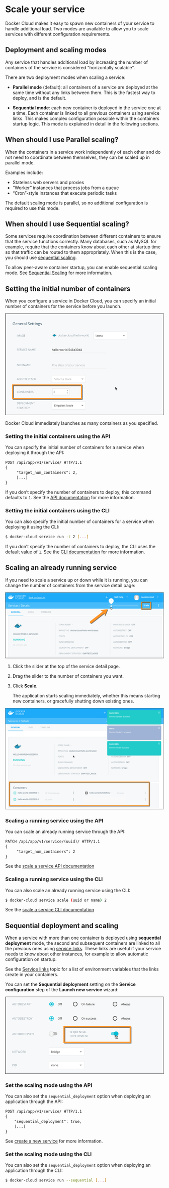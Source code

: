 <!--[metadata]>
+++
aliases = [
"/docker-cloud/feature-reference/service-scaling/"
]
title = "Scale your service"
description = "Scale your service, spawn new containers"
keywords = ["spawn, container, service, deploy"]
[menu.main]
parent="apps"
+++
<![end-metadata]-->

# Scale your service

Docker Cloud makes it easy to spawn new containers of your service to handle
additional load. Two modes are available to allow you to scale services with
different configuration requirements.

## Deployment and scaling modes

Any service that handles additional load by increasing the number of containers
of the service is considered "horizontally scalable".

There are two deployment modes when scaling a service:

-   **Parallel mode** (default): all containers of a service are
    deployed at the same time without any links between them. This is
    the fastest way to deploy, and is the default.

-   **Sequential mode**: each new container is deployed in the service one at a
    time. Each container is linked to all previous containers using service
    links. This makes complex configuration possible within the containers
    startup logic. This mode is explained in detail in the following sections.

## When should I use Parallel scaling?

 When the containers in a service work independently of each other and do not
 need to coordinate between themselves, they can be scaled up in parallel mode.

Examples include:

-   Stateless web servers and proxies
-   “Worker” instances that process jobs from a queue
-   “Cron”-style instances that execute periodic tasks

The default scaling mode is parallel, so no additional configuration is
required to use this mode.

## When should I use Sequential scaling?

Some services require coordination between different containers to ensure that
the service functions correctly. Many databases, such as MySQL for example,
require that the containers know about each other at startup time so that
traffic can be routed to them appropriately. When this is the case, you should
use [sequential scaling](#sequential-deployment-and-scaling).

To allow peer-aware container startup, you can enable sequential scaling mode. See [Sequential Scaling](#sequential-deployment-and-scaling) for more information.

## Setting the initial number of containers

When you configure a service in Docker Cloud, you can specify an initial number of containers for the service before you launch.

![](images/service-wizard-scale.png)

Docker Cloud immediately launches as many containers as you specified.

### Setting the initial containers using the API

You can specify the initial number of containers for a service when deploying it through the API:

```
POST /api/app/v1/service/ HTTP/1.1
{
	 "target_num_containers": 2,
	 [...]
}
```

If you don’t specify the number of containers to deploy, this command defaults to `1`. See the [API documentation](/apidocs/docker-cloud.md) for more information.

### Setting the initial containers using the CLI

You can also specify the initial number of containers for a service when deploying it using the CLI:

```bash
$ docker-cloud service run -t 2 [...]
```

If you don’t specify the number of containers to deploy, the CLI uses the default value of `1`. See the [CLI documentation](/apidocs/docker-cloud.md) for more information.

## Scaling an already running service

If you need to scale a service up or down while it is running, you can change the number of containers from the service detail page:

![](images/service-before-scaling.png)

1. Click the slider at the top of the service detail page.
2. Drag the slider to the number of containers you want.
3. Click **Scale**.

    The application starts scaling immediately, whether this means starting new containers, or gracefully shutting down existing ones.

![](images/service-during-scaling.png)

### Scaling a running service using the API

You can scale an already running service through the API:

```
PATCH /api/app/v1/service/(uuid)/ HTTP/1.1
{
	 "target_num_containers": 2
}
```
See the [scale a service API documentation](/apidocs/docker-cloud.md#scale-a-service)

### Scaling a running service using the CLI

You can also scale an already running service using the CLI:

```bash
$ docker-cloud service scale (uuid or name) 2
```

See the [scale a service CLI documentation](/apidocs/docker-cloud.md#scale-a-service)

## Sequential deployment and scaling

When a service with more than one container is deployed using **sequential deployment** mode, the second and subsequent containers are linked to all the
previous ones using [service links](service-links.md). These links are useful if
your service needs to know about other instances, for example to allow automatic
configuration on startup.

See the [Service links](service-links.md) topic for a list of environment variables that the links create in your containers.

You can set the **Sequential deployment** setting on the **Service configuration** step of the **Launch new service** wizard:

![](images/service-wizard-sequential-deployment.png)

### Set the scaling mode using the API

You can also set the `sequential_deployment` option when deploying an
application through the API:

```
POST /api/app/v1/service/ HTTP/1.1
{
	"sequential_deployment": true,
	[...]
}
```

See [create a new service](/apidocs/docker-cloud.md#create-a-new-service) for
more information.

### Set the scaling mode using the CLI

You can also set the `sequential_deployment` option when deploying an
application through the CLI: 

```bash
$ docker-cloud service run --sequential [...] 
```

